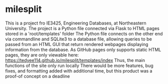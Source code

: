 # milesplit

This is a project fro IE3425, Engineering Databases, at Northeastern University.
The project is a Python file connected via Flask to HTML pages stored in a 'root/templates' folder
The Python file connects on the other end via commandline and SQLite3 to a database file, allowing queries to be passed from an HTML GUI that return rendered webpages displaying information from the database.
As GitHub pages only supports static HTML pages, they are only viewable here:      https://tedyee114.github.io/milesplit/templates/index
Thus, the main functions of the site only run locally
There would be more features, bug fixes, and formatting added with additional time, but this product was a proof-of concept on a deadline
